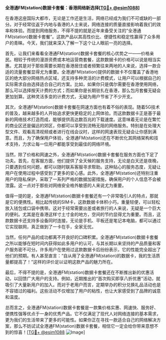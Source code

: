 **全港通FM(station)数据卡套餐：香港网络新选择[[TG💪+ @esim1088](https://t.me/s/esim1088)]**

在香港这座国际大都市，无论是工作还是生活，网络已经成为我们不可或缺的一部分。对于经常往返于内地与香港的人士来说，网络连接的质量直接影响着我们的效率和体验。而提到网络服务，不得不提的就是近年来备受关注的“全港通FM(station)数据卡套餐”。这款产品以其高性价比、便捷性和稳定性赢得了众多用户的青睐。今天，我们就来深入了解一下这个让人眼前一亮的选择。

首先，让我们来看看全港通FM(station)数据卡套餐的核心优势之一——价格亲民。相较于传统的漫游资费或本地运营商套餐，这款数据卡的价格可以说是相当实惠。尤其是对于那些需要长期在香港居住或者频繁往来两地的人来说，选择一款合适的流量套餐显得尤为重要。全港通FM(station)提供的数据卡不仅覆盖了香港地区的绝大部分网络热点区域，还支持多种灵活的计费模式，让用户可以根据自己的实际需求自由选择适合自己的方案。比如，如果你只是偶尔需要在香港使用网络，那么可以选择按天计费的方式；而如果你是长期驻扎在香港，那么包月套餐无疑会更加划算。这种灵活多变的计费方式，无疑为用户节省了不少开支。

其次，全港通FM(station)数据卡套餐在网速方面也有着不俗的表现。随着5G技术的普及，越来越多的人开始追求更快更稳定的上网体验。而这款数据卡正是基于最新的网络技术打造而成，能够提供高达数百兆的下载速度。这意味着无论是在繁忙的商业区还是偏远的郊区，你都可以享受到流畅无阻的网络服务。特别是在处理大型文件、观看高清视频或者进行在线会议时，这样的网速表现无疑会让你感到满意。而且，为了确保用户体验，全港通FM(station)还在不断优化其网络架构和技术支持，力求让每一位用户都能享受到最佳的网络环境。

当然，除了价格和网速之外，全港通FM(station)数据卡套餐在服务方面也下足了功夫。首先，在客服方面，他们提供了全天候的服务支持，无论是白天还是夜晚，只要遇到任何问题，都可以随时联系客服寻求帮助。这种贴心的服务态度，无疑让用户在使用过程中感受到了更多的安心感。此外，全港通FM(station)还特别注重用户的隐私保护，采取了一系列严格的数据加密措施，确保用户的个人信息不会被泄露。这一点对于那些对网络安全格外敏感的人来说尤为重要。

值得一提的是，全港通FM(station)数据卡套餐还有一个非常吸引人的特点，那就是它的便携性。相比起传统的SIM卡，这款数据卡体积小巧，重量轻便，可以轻松放入钱包或口袋中携带。这对于经常需要出差或者旅行的人来说，无疑是一个巨大的便利。尤其是在香港这样寸土寸金的地方，空间的节约显得尤为重要。而且，这款数据卡还支持多设备同时连接，无论是手机、平板还是笔记本电脑，都可以通过它实现联网，真正做到了一卡在手，全家无忧。

当然，任何产品的成功都离不开良好的口碑积累。全港通FM(station)数据卡套餐之所以能够在短时间内获得如此多用户的认可，与其长期以来坚持的产品质量和客户服务密不可分。许多用户在使用过这款数据卡后纷纷表示，它的性能完全超出了他们的预期。有人甚至直言：“自从用了全港通FM(station)的数据卡，我的生活质量都提高了！”这样的评价足以证明这款产品的魅力所在。

最后，不得不提的是，全港通FM(station)数据卡套餐还在不断推出新的优惠活动，以回馈广大用户的支持。例如，近期推出的“首次购买即享八折优惠”活动，就吸引了大量新用户的加入。而对于老用户而言，定期举办的积分兑换礼品活动也是不容错过的福利。这些活动不仅增加了用户的粘性，也让大家感受到了品牌的诚意和温度。

总而言之，全港通FM(station)数据卡套餐是一款集价格实惠、网速快、服务好、便携性强等优点于一身的优秀产品。它不仅满足了现代人对网络连接的基本需求，更为我们的生活带来了更多的可能性。如果你正在寻找一款适合自己的网络解决方案，那么不妨试试全港通FM(station)数据卡套餐，相信它一定会给你带来意想不到的惊喜！[[TG💪+ @esim1088](https://t.me/s/esim1088) ![Image](https://i.postimg.cc/4NQfJmqS/Snipaste-2025-05-13-00-14-12.png)]